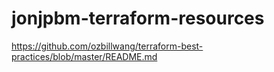 # jonjpbm-terraform-resources

https://github.com/ozbillwang/terraform-best-practices/blob/master/README.md
